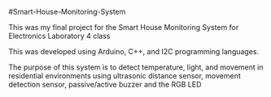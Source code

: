 #Smart-House-Monitoring-System


This was my final project for the Smart House Monitoring System for Electronics Laboratory 4 class


This was developed using Arduino, C++, and I2C programming languages.


The purpose of this system is to detect temperature, light, and movement in residential environments using ultrasonic distance sensor, movement detection sensor, passive/active buzzer and the RGB LED
